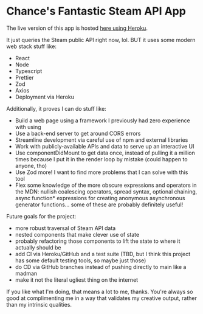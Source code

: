 # Chance's Fantastic Steam API App

The live version of this app is hosted [here using Heroku](https://steam-thing.herokuapp.com/).

It just queries the Steam public API right now, lol. BUT it uses some modern web stack stuff like:

* React
* Node
* Typescript
* Prettier
* Zod
* Axios
* Deployment via Heroku

Additionally, it proves I can do stuff like:

* Build a web page using a framework I previously had zero experience with using
* Use a back-end server to get around CORS errors
* Streamline development via careful use of npm and external libraries
* Work with publicly-available APIs and data to serve up an interactive UI
* Use componentDidMount to get data once, instead of pulling it a million times because I put it in the render loop by mistake (could happen to anyone, tho)
* Use Zod more! I want to find more problems that I can solve with this tool
* Flex some knowledge of the more obscure expressions and operators in the MDN: nullish coalescing operators, spread syntax, optional chaining, async function* expressions for creating anonymous asynchronous generator functions... some of these are probably definitely useful!

Future goals for the project:
* more robust traversal of Steam API data
* nested components that make clever use of state
* probably refactoring those components to lift the state to where it actually should be
* add CI via Heroku/GitHub and a test suite (TBD, but I think this project has some default testing tools, so maybe just those)
* do CD via GitHub branches instead of pushing directly to main like a madman
* make it not the literal ugliest thing on the internet

If you like what I'm doing, that means a lot to me, thanks. You're always so good at complimenting me in a way that validates my creative output, rather than my intrinsic qualities.